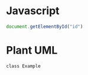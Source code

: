 Javascript
=
```javascript
document.getElementById("id")
```

Plant UML
=
```puml
class Example

```